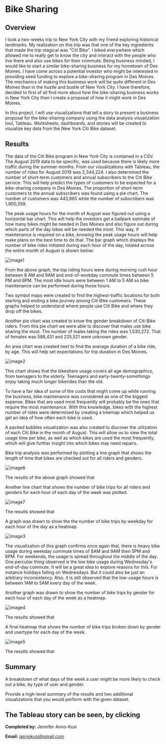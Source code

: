 # Bike Sharing
## Overview
I took a two-weeks trip to New York City with my friend exploring historical landmarks. My realization on this trip was that one of the key ingredients that made the trip magical was "Citi Bike". I biked everywhere which allowed me to really get to know the city and interact with the people who live there and also use bikes for their commute. Being business minded, I would like to start a similar bike-sharing business for my hometown of Des Moines. I have come across a potential investor who might be interested in providing seed funding to explore a bike-sharing program in Des Moines. The mechanics of making this business work will be quite different in Des Moines than in the hustle and bustle of New York City. I have therefore, decided to first of all find more about how the bike-sharing business works in New York City then I create a proposal of how it might work in Des Moines.

In this project, I will use visualizations that tell a story to present a business proposal for the bike-sharing company using the data analysis visualization tool, Tableau. Worksheets, dashboards, and stories will be created to visualize key data from the New York Citi Bike dataset.

## Results
The data of the Citi Bike program in New York City is contained in a CSV. The August 2019 data to be specific, was used because there is likely more traffic during the summer months. From our visualizations with Tableau, the number of rides for August 2019 was 2,344,224. I also determined the number of short-term customers and annual subscribers to the Citi Bike service. This will help predict the types of customers to be expected for a bike-sharing company in Des Moines. The proportion of short-term customers to the annual subscribers was found using a pie chart. The number of customers was 443,865 while the number of subscribers was 1,900,359.

The peak usage hours for the month of August was figured out using a horizontal bar chart. This will help the investors get a ballpark estimate of how many bikes might be needed in Des Moines and also figure out during which parts of the day bikes will be needed the most. This way, if maintenance is required on a bike, knowing the peak usage hours will help make plans on the best time to do that. The bar graph which displays the number of bike rides initiated during each hour of the day, totaled across the entire month of August is shown below:

![image1](https://github.com/GerlechJen/bikesharing/blob/main/Images/August%20Peak%20Hours.png)

From the above graph, the top riding hours were during morning rush hour between 8 AM and 9AM and end-of-workday commute times between 5 PM and 6PM. The most idle hours were between 1 AM to 5 AM so bike maintenance can be performed during those hours.

Two symbol maps were created to find the highest-traffic locations for both starting and ending a bike journey among Citi Bike customers. These graphs helped to understand where people use Citi Bike and where they drop off the bikes.

Another pie chart was created to know the gender breakdown of Citi Bike riders. From this pie chart we were able to discover that males use bike sharing the most. The number of males taking the rides was 1,530,272. That of females was 588,431 and 225,521 were unknown gender. 

An area chart was created next to find the average duration of a bike ride, by age. This will help set expectations for trip duration in Des Moines.

![image2](https://github.com/GerlechJen/bikesharing/blob/main/Images/Average%20Trip%20Duration.png)

This chart shows that the bikeshare usage covers all age demographics, from teenagers to the elderly. Teenagers and early-twenty-somethings enjoy taking much longer bikerides than the old.


To have a fair idea of some of the costs that might come up while running the business, bike maintenance was considered as one of the biggest expense. Bikes that are used most frequently will probably be the ones that require the most maintenance. With this knowledge, bikes with the highest number of rides were determined by creating a treemap which helped us get an idea of how often each bike is used.

A packed bubbles visualization was also created to discover the utilization of each Citi Bike in the month of August. This will allow us to view the total usage time per bike, as well as which bikes are used the most frequently, which will give further insight into which bikes may need repairs.




Bike trip analysis was performed by plotting a line graph that shows the length of time that bikes are checked out for all riders and genders.

![image6](https://github.com/GerlechJen/bikesharing/blob/main/Images/Checkout%20Times%20for%20Users.png)


The results of the above graph showed that

Another line chart that shows the number of bike trips for all riders and genders for each hour of each day of the week was plotted. 

![image7](https://github.com/GerlechJen/bikesharing/blob/main/Images/Checkout%20Times%20by%20Gender.png)

The results showed that



A graph was drawn to show the the number of bike trips by weekday for each hour of the day as a heatmap.

![image3](https://github.com/GerlechJen/bikesharing/blob/main/Images/Trips%20by%20Weekday%20per%20Hour.png)

The visualization of this graph confirms once again that, there is heavy bike usage during weekday commute times of 8AM and 9AM then 5PM and 6PM. For weekends, the usage is spread throughout the middle of the day. One perculiar thing observed is the low bike usage during Wednesday's end-of-day commute. It will be a great idea to explore reasons for this. For instance holidays falling on Wednesdays. But it could also be just an arbitrary inconsistency. Also, it is still observed that the low-usage hours is between 1AM to 5AM every day of the week.

Another graph was drawn to show the number of bike trips by gender for each hour of each day of the week as a heatmap.

![image4](https://github.com/GerlechJen/bikesharing/blob/main/Images/Trips%20by%20Gender%20.png)

The results showed that

A final heatmap that shows the number of bike trips broken down by gender and usertype for each day of the week.

![image5](https://github.com/GerlechJen/bikesharing/blob/main/Images/User%20Trips%20by%20Gender%20by%20Weekday.png)

The results showed that








## Summary

A breakdown of what days of the week a user might be more likely to check out a bike, by type of user and gender.

Provide a high-level summary of the results and two additional visualizations that you would perform with the given dataset.

The Tableau story can be seen, by clicking 
----

**Completed by:** Jennifer Anno-Kusi

**Email:** jannokusi@gmail.com 
